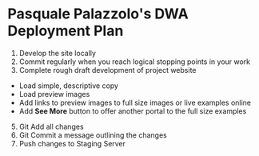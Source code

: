 # Pasquale Palazzolo's DWA Deployment Plan


1. Develop the site locally
2. Commit regularly when you reach logical stopping points in your work
3. Complete rough draft development of project website
  * Load simple, descriptive copy
  * Load preview images
  * Add links to preview images to full size images or live examples online
  * Add **See More** button to offer another portal to the full size examples
5. Git Add all changes
6. Git Commit a message outlining the changes
7. Push changes to Staging Server